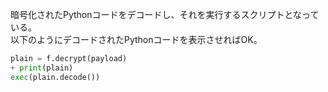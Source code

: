 暗号化されたPythonコードをデコードし、それを実行するスクリプトとなっている。  
以下のようにデコードされたPythonコードを表示させればOK。  

```python
plain = f.decrypt(payload)
+ print(plain)
exec(plain.decode())
```
